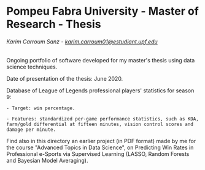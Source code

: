 # Pompeu Fabra University - Master of Research - Thesis

###### Karim Carroum Sanz - karim.carroum01@estudiant.upf.edu

Ongoing portfolio of software developed for my master's thesis using data science techniques.

Date of presentation of the thesis: June 2020.

Database of League of Legends professional players' statistics for season 9:

    - Target: win percentage.
    
    - Features: standardized per-game performance statistics, such as KDA, farm/gold differential at fifteen minutes, vision control scores and damage per minute.

Find also in this directory an earlier project (in PDF format) made by me for the course "Advanced Topics in Data Science", on Predicting Win Rates in Professional e-Sports via Supervised Learning (LASSO, Random Forests and Bayesian Model Averaging).
